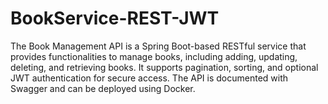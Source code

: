 # BookService-REST-JWT
The Book Management API is a Spring Boot-based RESTful service that provides functionalities to manage books, including adding, updating, deleting, and retrieving books. It supports pagination, sorting, and optional JWT authentication for secure access. The API is documented with Swagger and can be deployed using Docker.
